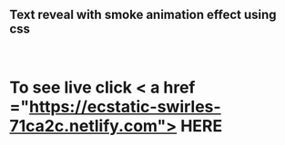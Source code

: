 ## Text reveal with smoke animation effect using css 
<br>

# To see live click < a href ="https://ecstatic-swirles-71ca2c.netlify.com"> HERE </a>
